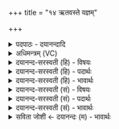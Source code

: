 +++
title = "१४ ऋतवस्ते यज्ञम्"

+++
<details><summary>पदपाठः - दयानन्दादि</summary>

ऋ॒तवः॑। ते॒। य॒ज्ञम्। वि। त॒न्व॒न्तु॒। मासाः॑। र॒क्षन्तु॑। ते॒। हविः॑। सं॒व॒त्स॒रः। ते॒। य॒ज्ञम्। द॒धा॒तु। नः॒। प्र॒जामिति॑ प्र॒ऽजाम्। च॒। परि॑। पा॒तु॒। नः॒। १४।
</details>

<details><summary>अधिमन्त्रम् (VC)</summary>

- सवंत्सरो देवता
- भारद्वाज ऋषिः
- भुरिग्बृहती
- मध्यमः
</details>

<details><summary>दयानन्द-सरस्वती (हि) - विषयः</summary>

फिर उसी विषय को अगले मन्त्र में कहा है ॥
</details>

<details><summary>दयानन्द-सरस्वती (हि) - पदार्थः</summary>

पदार्थान्वयभाषाः -  हे विद्वन् ! (ते) आप के (यज्ञम्) सत्कार आदि व्यवहार को (ऋतवः) वसन्तादि ऋतु (वि, तन्वन्तु) विस्तृत करें (ते) आप के (हविः) होमने योग्य वस्तु की (मासाः) कार्तिक आदि महीने (रक्षन्तु) रक्षा करें (ते) आप के (यज्ञम्) यज्ञ को (नः) हमारा (संवत्सरः) वर्ष (दधातु) पुष्ट करे (च) और (नः) हमारी (प्रजाम्) प्रजा की (परि, पातु) सब ओर से आप रक्षा करो ॥१४ ॥
</details>

<details><summary>दयानन्द-सरस्वती (हि) - भावार्थः</summary>

भावार्थभाषाः -  विद्वान् मनुष्यों को योग्य है कि सब सामग्री से विद्यावर्द्धक व्यवहार को सदा बढ़ावें और न्याय से प्रजा की रक्षा किया करें ॥१४ ॥
</details>

<details><summary>दयानन्द-सरस्वती (सं) - विषयः</summary>

पुनस्तमेव विषयमाह ॥
</details>

<details><summary>दयानन्द-सरस्वती (सं) - पदार्थः</summary>

पदार्थान्वयभाषाः -  हे विद्वँस्ते यज्ञमृतवो वितन्वन्तु ते हविर्मासा रक्षन्तु ते यज्ञं नः संवत्सरो दधातु नः प्रजां च परिपातु ॥१४ ॥
</details>

<details><summary>दयानन्द-सरस्वती (सं) - भावार्थः</summary>

भावार्थभाषाः -  विद्वद्भिर्मनुष्यैः सर्वाभिः सामग्रीभिर्विद्यावर्द्धको व्यवहारः सदा वर्द्धनीयो न्यायेन प्रजाश्च पालनीयाः ॥१४ ॥
</details>

<details><summary>सविता जोशी ← दयानन्दः (म) - भावार्थः</summary>

भावार्थभाषाः -  विद्वान माणसांनी सर्व तऱ्हेने विद्यावर्धक व्यवहार वाढवावा व न्यायाने प्रजेचे रक्षण करावे.
</details>